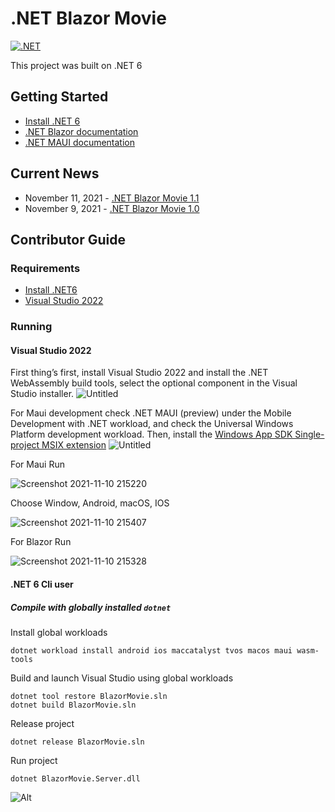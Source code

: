 # .NET Blazor Movie

[![.NET](https://github.com/Thuyen21/Blazor-Movie-/actions/workflows/dotnet.yml/badge.svg?branch=main)](https://github.com/Thuyen21/Blazor-Movie-/actions/workflows/dotnet.yml)

This project was built on .NET 6

## Getting Started

- [Install .NET 6](https://dotnet.microsoft.com/download/dotnet/6.0/)
- [.NET Blazor documentation](https://docs.microsoft.com/en-us/aspnet/core/blazor/?view=aspnetcore-6.0/)
- [.NET MAUI documentation](https://docs.microsoft.com/dotnet/maui)

## Current News
- November 11, 2021 - [.NET Blazor Movie 1.1](https://github.com/Thuyen21/Blazor-Movie-/tree/1.1)
- November 9, 2021 - [.NET Blazor Movie 1.0](https://github.com/Thuyen21/Blazor-Movie-/tree/1.0)

## Contributor Guide

### Requirements

- [Install .NET6](https://dotnet.microsoft.com/download/dotnet/6.0)
- [Visual Studio 2022](https://visualstudio.microsoft.com/downloads/)

### Running

#### Visual Studio 2022

First thing’s first, install Visual Studio 2022 and install the .NET WebAssembly build tools, select the optional component in the Visual Studio installer.
![Untitled](https://user-images.githubusercontent.com/65522631/141151945-2180827c-a9d7-4cdb-976c-e94ae05ae391.png)


For Maui development check .NET MAUI (preview) under the Mobile Development with .NET workload, and check the Universal Windows Platform development workload. Then, install the [Windows App SDK Single-project MSIX extension](https://marketplace.visualstudio.com/items?itemName=ProjectReunion.MicrosoftSingleProjectMSIXPackagingToolsDev17)
![Untitled](https://user-images.githubusercontent.com/65522631/141134629-db279f1b-510c-4739-8fac-0a0ab38247fb.png)

For Maui Run

![Screenshot 2021-11-10 215220](https://user-images.githubusercontent.com/65522631/141135723-4ae08096-20cb-47f8-b85f-8a0f43cf3933.png)

Choose Window, Android, macOS, IOS

![Screenshot 2021-11-10 215407](https://user-images.githubusercontent.com/65522631/141136014-5b7d58d4-b354-41ca-85af-2a1a7def3d56.png)

For Blazor Run

![Screenshot 2021-11-10 215328](https://user-images.githubusercontent.com/65522631/141135873-7ecd3d4b-a51c-497f-b053-f3bde979e48d.png)

#### .NET 6 Cli user

##### Compile with globally installed `dotnet`

Install global workloads

```dotnetcli
dotnet workload install android ios maccatalyst tvos macos maui wasm-tools
```

Build and launch Visual Studio using global workloads

```dotnetcli
dotnet tool restore BlazorMovie.sln
dotnet build BlazorMovie.sln
```

Release project

```dotnetcli
dotnet release BlazorMovie.sln
```

Run project

```dotnetcli
dotnet BlazorMovie.Server.dll
```

![Alt](https://repobeats.axiom.co/api/embed/76100e07b36834c17ad226d024ec31e65ad00081.svg "Repobeats analytics image")
